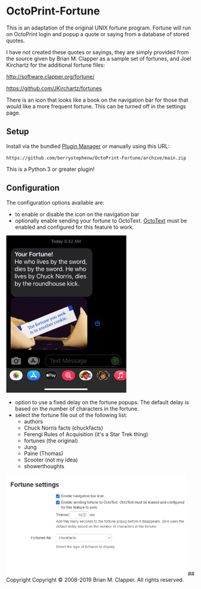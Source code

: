 # OctoPrint-Fortune

This is an adaptation of the original UNIX fortune program. Fortune will 
run on OctoPrint login and popup a quote or saying from a database of stored quotes.

I have not created these quotes or sayings, they are simply provided from the
source given by Brian M. Clapper as a sample set of fortunes, and Joel Kirchartz for the additional fortune files:

http://software.clapper.org/fortune/

https://github.com/JKirchartz/fortunes

There is an icon that looks like a book on the navigation bar for those that 
would like a more frequent fortune. This can be turned off in the settings page.

## Setup

Install via the bundled [Plugin Manager](https://docs.octoprint.org/en/master/bundledplugins/pluginmanager.html)
or manually using this URL:

    https://github.com/berrystephenw/OctoPrint-Fortune/archive/main.zip

This is a Python 3 or greater plugin!

## Configuration

The configuration options available are:
* to enable or disable the icon on the navigation bar 
* optionally enable sending your fortune to OctoText. [OctoText](https://plugins.octoprint.org/plugins/OctoText/) must be enabled and configured for
this feature to work.

<img width="320" alt="Fortune" src="octoprint_fortune/assets/img/fortune-text.png">

* option to use a fixed delay on the fortune popups. The default delay is based on
the number of characters in the fortune.
* select the fortune file out of the following list:
  * authors
  * Chuck Norris facts (chuckfacts)
  * Ferengi Rules of Acquisition (it's a Star Trek thing)
  * fortunes (the original)
  * Jung
  * Paine (Thomas)
  * Scooter (not my idea)
  * showerthoughts

<img width="480" alt="Fortune" src="octoprint_fortune/assets/img/fortune-settings.png">
## Copyright
Copyright © 2008-2019 Brian M. Clapper. All rights reserved.

